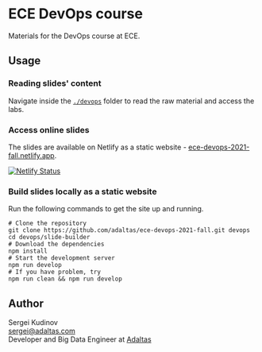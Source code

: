 
# ECE DevOps course

Materials for the DevOps course at ECE.

## Usage

### Reading slides' content

Navigate inside the [`./devops`](devops) folder to read the raw material and access the labs.

### Access online slides

The slides are available on Netlify as a static website - [ece-devops-2021-fall.netlify.app](https://ece-devops-2021-fall.netlify.app/).

[![Netlify Status](https://api.netlify.com/api/v1/badges/33fe7da7-8056-40c4-abc1-50563277ba50/deploy-status)](https://app.netlify.com/sites/amazing-goldstine-aa6378/deploys)

### Build slides locally as a static website

Run the following commands to get the site up and running.

```
# Clone the repository
git clone https://github.com/adaltas/ece-devops-2021-fall.git devops
cd devops/slide-builder
# Download the dependencies
npm install
# Start the development server
npm run develop
# If you have problem, try
npm run clean && npm run develop
```

## Author

Sergei Kudinov   
sergei@adaltas.com     
Developer and Big Data Engineer at [Adaltas](https://www.adaltas.com/)
